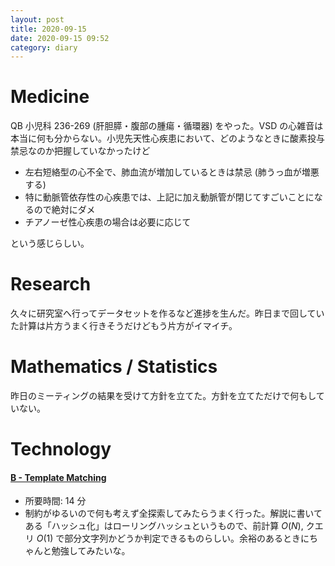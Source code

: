 ```yaml
---
layout: post
title: 2020-09-15
date: 2020-09-15 09:52
category: diary
---
```


# Medicine
QB 小児科 236-269 (肝胆膵・腹部の腫瘍・循環器) をやった。VSD の心雑音は本当に何も分からない。小児先天性心疾患において、どのようなときに酸素投与禁忌なのか把握していなかったけど

- 左右短絡型の心不全で、肺血流が増加しているときは禁忌 (肺うっ血が増悪する)
- 特に動脈管依存性の心疾患では、上記に加え動脈管が閉じてすごいことになるので絶対にダメ
- チアノーゼ性心疾患の場合は必要に応じて
  
という感じらしい。

# Research
久々に研究室へ行ってデータセットを作るなど進捗を生んだ。昨日まで回していた計算は片方うまく行きそうだけどもう片方がイマイチ。

# Mathematics / Statistics
昨日のミーティングの結果を受けて方針を立てた。方針を立てただけで何もしていない。

# Technology

#### [B - Template Matching](https://atcoder.jp/contests/abc054/tasks/abc054_b)
- 所要時間: 14 分
- 制約がゆるいので何も考えず全探索してみたらうまく行った。解説に書いてある「ハッシュ化」はローリングハッシュというもので、前計算 $O(N)$, クエリ $O(1)$ で部分文字列かどうか判定できるものらしい。余裕のあるときにちゃんと勉強してみたいな。